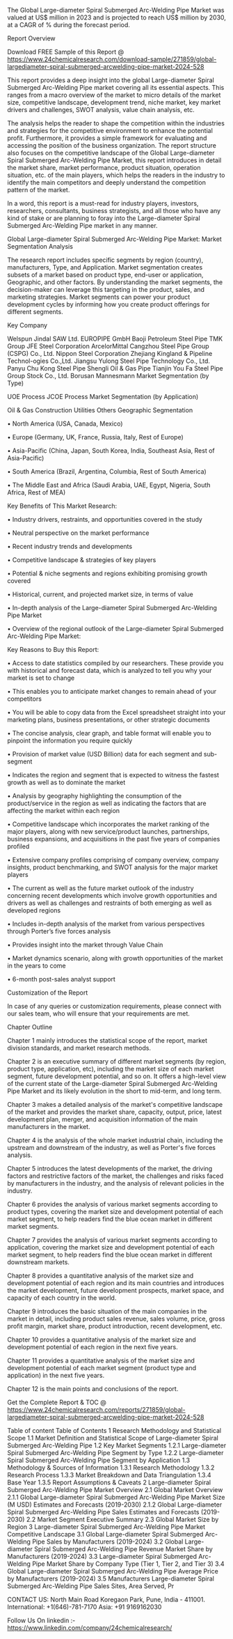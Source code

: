 The Global Large-diameter Spiral Submerged Arc-Welding Pipe Market was valued at US$ million in 2023 and is projected to reach US$ million by 2030, at a CAGR of % during the forecast period.

Report Overview

Download FREE Sample of this Report @ https://www.24chemicalresearch.com/download-sample/271859/global-largediameter-spiral-submerged-arcwelding-pipe-market-2024-528

This report provides a deep insight into the global Large-diameter Spiral Submerged Arc-Welding Pipe market covering all its essential aspects. This ranges from a macro overview of the market to micro details of the market size, competitive landscape, development trend, niche market, key market drivers and challenges, SWOT analysis, value chain analysis, etc.

The analysis helps the reader to shape the competition within the industries and strategies for the competitive environment to enhance the potential profit. Furthermore, it provides a simple framework for evaluating and accessing the position of the business organization. The report structure also focuses on the competitive landscape of the Global Large-diameter Spiral Submerged Arc-Welding Pipe Market, this report introduces in detail the market share, market performance, product situation, operation situation, etc. of the main players, which helps the readers in the industry to identify the main competitors and deeply understand the competition pattern of the market.

In a word, this report is a must-read for industry players, investors, researchers, consultants, business strategists, and all those who have any kind of stake or are planning to foray into the Large-diameter Spiral Submerged Arc-Welding Pipe market in any manner.

Global Large-diameter Spiral Submerged Arc-Welding Pipe Market: Market Segmentation Analysis

The research report includes specific segments by region (country), manufacturers, Type, and Application. Market segmentation creates subsets of a market based on product type, end-user or application, Geographic, and other factors. By understanding the market segments, the decision-maker can leverage this targeting in the product, sales, and marketing strategies. Market segments can power your product development cycles by informing how you create product offerings for different segments.

Key Company

Welspun
Jindal SAW Ltd.
EUROPIPE GmbH
Baoji Petroleum Steel Pipe
TMK Group
JFE Steel Corporation
ArcelorMittal
Cangzhou Steel Pipe Group (CSPG) Co., Ltd.
Nippon Steel Corporation
Zhejiang Kingland & Pipeline Technol-ogies Co.,Ltd.
Jiangsu Yulong Steel Pipe Technology Co., Ltd.
Panyu Chu Kong Steel Pipe
Shengli Oil & Gas Pipe
Tianjin You Fa Steel Pipe Group Stock Co., Ltd.
Borusan Mannesmann
Market Segmentation (by Type)

UOE Process
JCOE Process
Market Segmentation (by Application)

Oil & Gas
Construction
Utilities
Others
Geographic Segmentation

• North America (USA, Canada, Mexico)

• Europe (Germany, UK, France, Russia, Italy, Rest of Europe)

• Asia-Pacific (China, Japan, South Korea, India, Southeast Asia, Rest of Asia-Pacific)

• South America (Brazil, Argentina, Columbia, Rest of South America)

• The Middle East and Africa (Saudi Arabia, UAE, Egypt, Nigeria, South Africa, Rest of MEA)

Key Benefits of This Market Research:

• Industry drivers, restraints, and opportunities covered in the study

• Neutral perspective on the market performance

• Recent industry trends and developments

• Competitive landscape & strategies of key players

• Potential & niche segments and regions exhibiting promising growth covered

• Historical, current, and projected market size, in terms of value

• In-depth analysis of the Large-diameter Spiral Submerged Arc-Welding Pipe Market

• Overview of the regional outlook of the Large-diameter Spiral Submerged Arc-Welding Pipe Market:

Key Reasons to Buy this Report:

• Access to date statistics compiled by our researchers. These provide you with historical and forecast data, which is analyzed to tell you why your market is set to change

• This enables you to anticipate market changes to remain ahead of your competitors

• You will be able to copy data from the Excel spreadsheet straight into your marketing plans, business presentations, or other strategic documents

• The concise analysis, clear graph, and table format will enable you to pinpoint the information you require quickly

• Provision of market value (USD Billion) data for each segment and sub-segment

• Indicates the region and segment that is expected to witness the fastest growth as well as to dominate the market

• Analysis by geography highlighting the consumption of the product/service in the region as well as indicating the factors that are affecting the market within each region

• Competitive landscape which incorporates the market ranking of the major players, along with new service/product launches, partnerships, business expansions, and acquisitions in the past five years of companies profiled

• Extensive company profiles comprising of company overview, company insights, product benchmarking, and SWOT analysis for the major market players

• The current as well as the future market outlook of the industry concerning recent developments which involve growth opportunities and drivers as well as challenges and restraints of both emerging as well as developed regions

• Includes in-depth analysis of the market from various perspectives through Porter’s five forces analysis

• Provides insight into the market through Value Chain

• Market dynamics scenario, along with growth opportunities of the market in the years to come

• 6-month post-sales analyst support

Customization of the Report

In case of any queries or customization requirements, please connect with our sales team, who will ensure that your requirements are met.

Chapter Outline

Chapter 1 mainly introduces the statistical scope of the report, market division standards, and market research methods.

Chapter 2 is an executive summary of different market segments (by region, product type, application, etc), including the market size of each market segment, future development potential, and so on. It offers a high-level view of the current state of the Large-diameter Spiral Submerged Arc-Welding Pipe Market and its likely evolution in the short to mid-term, and long term.

Chapter 3 makes a detailed analysis of the market's competitive landscape of the market and provides the market share, capacity, output, price, latest development plan, merger, and acquisition information of the main manufacturers in the market.

Chapter 4 is the analysis of the whole market industrial chain, including the upstream and downstream of the industry, as well as Porter's five forces analysis.

Chapter 5 introduces the latest developments of the market, the driving factors and restrictive factors of the market, the challenges and risks faced by manufacturers in the industry, and the analysis of relevant policies in the industry.

Chapter 6 provides the analysis of various market segments according to product types, covering the market size and development potential of each market segment, to help readers find the blue ocean market in different market segments.

Chapter 7 provides the analysis of various market segments according to application, covering the market size and development potential of each market segment, to help readers find the blue ocean market in different downstream markets.

Chapter 8 provides a quantitative analysis of the market size and development potential of each region and its main countries and introduces the market development, future development prospects, market space, and capacity of each country in the world.

Chapter 9 introduces the basic situation of the main companies in the market in detail, including product sales revenue, sales volume, price, gross profit margin, market share, product introduction, recent development, etc.

Chapter 10 provides a quantitative analysis of the market size and development potential of each region in the next five years.

Chapter 11 provides a quantitative analysis of the market size and development potential of each market segment (product type and application) in the next five years.

Chapter 12 is the main points and conclusions of the report.

Get the Complete Report & TOC @ https://www.24chemicalresearch.com/reports/271859/global-largediameter-spiral-submerged-arcwelding-pipe-market-2024-528

Table of content
Table of Contents
1 Research Methodology and Statistical Scope
1.1 Market Definition and Statistical Scope of Large-diameter Spiral Submerged Arc-Welding Pipe
1.2 Key Market Segments
1.2.1 Large-diameter Spiral Submerged Arc-Welding Pipe Segment by Type
1.2.2 Large-diameter Spiral Submerged Arc-Welding Pipe Segment by Application
1.3 Methodology & Sources of Information
1.3.1 Research Methodology
1.3.2 Research Process
1.3.3 Market Breakdown and Data Triangulation
1.3.4 Base Year
1.3.5 Report Assumptions & Caveats
2 Large-diameter Spiral Submerged Arc-Welding Pipe Market Overview
2.1 Global Market Overview
2.1.1 Global Large-diameter Spiral Submerged Arc-Welding Pipe Market Size (M USD) Estimates and Forecasts (2019-2030)
2.1.2 Global Large-diameter Spiral Submerged Arc-Welding Pipe Sales Estimates and Forecasts (2019-2030)
2.2 Market Segment Executive Summary
2.3 Global Market Size by Region
3 Large-diameter Spiral Submerged Arc-Welding Pipe Market Competitive Landscape
3.1 Global Large-diameter Spiral Submerged Arc-Welding Pipe Sales by Manufacturers (2019-2024)
3.2 Global Large-diameter Spiral Submerged Arc-Welding Pipe Revenue Market Share by Manufacturers (2019-2024)
3.3 Large-diameter Spiral Submerged Arc-Welding Pipe Market Share by Company Type (Tier 1, Tier 2, and Tier 3)
3.4 Global Large-diameter Spiral Submerged Arc-Welding Pipe Average Price by Manufacturers (2019-2024)
3.5 Manufacturers Large-diameter Spiral Submerged Arc-Welding Pipe Sales Sites, Area Served, Pr

CONTACT US:
North Main Road Koregaon Park, Pune, India - 411001.
International: +1(646)-781-7170
Asia: +91 9169162030

Follow Us On linkedin :- https://www.linkedin.com/company/24chemicalresearch/
